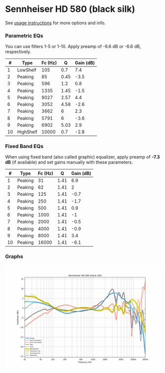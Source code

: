 # Sennheiser HD 580 (black silk)
See [usage instructions](https://github.com/jaakkopasanen/AutoEq#usage) for more options and info.

### Parametric EQs
You can use filters 1-5 or 1-10. Apply preamp of -6.6 dB or -6.6 dB, respectively.

|   # | Type      |   Fc (Hz) |    Q |   Gain (dB) |
|-----|-----------|-----------|------|-------------|
|   1 | LowShelf  |       105 | 0.7  |         7.4 |
|   2 | Peaking   |        85 | 0.45 |        -3.5 |
|   3 | Peaking   |       596 | 1.2  |         0.8 |
|   4 | Peaking   |      1335 | 1.45 |        -1.5 |
|   5 | Peaking   |      9027 | 2.57 |         4.4 |
|   6 | Peaking   |      3052 | 4.58 |        -2.6 |
|   7 | Peaking   |      3662 | 6    |         2.3 |
|   8 | Peaking   |      5791 | 6    |        -3.6 |
|   9 | Peaking   |      6902 | 5.03 |         2.9 |
|  10 | HighShelf |     10000 | 0.7  |        -2.8 |

### Fixed Band EQs
When using fixed band (also called graphic) equalizer, apply preamp of **-7.3 dB** (if available) and set gains manually with these parameters.

|   # | Type    |   Fc (Hz) |    Q |   Gain (dB) |
|-----|---------|-----------|------|-------------|
|   1 | Peaking |        31 | 1.41 |         6.9 |
|   2 | Peaking |        62 | 1.41 |         2   |
|   3 | Peaking |       125 | 1.41 |        -0.7 |
|   4 | Peaking |       250 | 1.41 |        -1.7 |
|   5 | Peaking |       500 | 1.41 |         0.9 |
|   6 | Peaking |      1000 | 1.41 |        -1   |
|   7 | Peaking |      2000 | 1.41 |        -0.5 |
|   8 | Peaking |      4000 | 1.41 |        -0.9 |
|   9 | Peaking |      8000 | 1.41 |         3.4 |
|  10 | Peaking |     16000 | 1.41 |        -6.1 |

### Graphs
![](./Sennheiser%20HD%20580%20(black%20silk).png)
